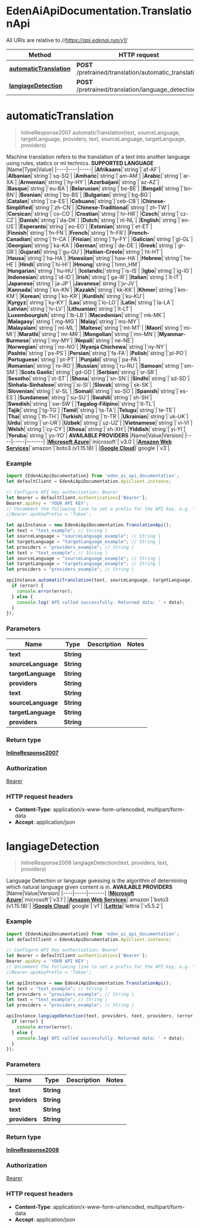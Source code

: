 # EdenAiApiDocumentation.TranslationApi

All URIs are relative to *//https://api.edenai.run/v1/*

Method | HTTP request | Description
------------- | ------------- | -------------
[**automaticTranslation**](TranslationApi.md#automaticTranslation) | **POST** /pretrained/translation/automatic_translation | 
[**langiageDetection**](TranslationApi.md#langiageDetection) | **POST** /pretrained/translation/language_detection | 

<a name="automaticTranslation"></a>
# **automaticTranslation**
> InlineResponse2007 automaticTranslation(text, sourceLanguage, targetLanguage, providers, text, sourceLanguage, targetLanguage, providers)



Machine translation refers to the translation of a text into another language using rules, statics or ml technics.  **SUPPORTED LANGUAGE**  |Name|Type|Value| |----|----|-----| |**Afrikaans**|&#x60;string&#x60;|&#x60;af-AF&#x60;| |**Albanian**|&#x60;string&#x60;|&#x60;sq-SQ&#x60;| |**Amharic**|&#x60;string&#x60;|&#x60;am-AM&#x60;| |**Arabic**|&#x60;string&#x60;|&#x60;ar-XA&#x60;| |**Armenian**|&#x60;string&#x60;|&#x60;hy-HY&#x60;| |**Azerbaijani**|&#x60;string&#x60;|&#x60;az-AZ&#x60;| |**Basque**|&#x60;string&#x60;|&#x60;eu-BA&#x60;| |**Belarusian**|&#x60;string&#x60;|&#x60;be-BE&#x60;| |**Bengali**|&#x60;string&#x60;|&#x60;bn-BN&#x60;| |**Bosnian**|&#x60;string&#x60;|&#x60;bs-BS&#x60;| |**Bulgarian**|&#x60;string&#x60;|&#x60;bg-BG&#x60;| |**Catalan**|&#x60;string&#x60;|&#x60;ca-ES&#x60;| |**Cebuano**|&#x60;string&#x60;|&#x60;ceb-CB&#x60;| |**Chinese-Simplified**|&#x60;string&#x60;|&#x60;zh-CN&#x60;| |**Chinese-Traditional**|&#x60;string&#x60;|&#x60;zh-TW&#x60;| |**Corsican**|&#x60;string&#x60;|&#x60;co-CO&#x60;| |**Croatian**|&#x60;string&#x60;|&#x60;hr-HR&#x60;| |**Czech**|&#x60;string&#x60;|&#x60;cz-CZ&#x60;| |**Danish**|&#x60;string&#x60;|&#x60;da-DK&#x60;| |**Dutch**|&#x60;string&#x60;|&#x60;nl-NL&#x60;| |**English**|&#x60;string&#x60;|&#x60;en-US&#x60;| |**Esperanto**|&#x60;string&#x60;|&#x60;eo-EO&#x60;| |**Estonian**|&#x60;string&#x60;|&#x60;et-ET&#x60;| |**Finnish**|&#x60;string&#x60;|&#x60;fn-FN&#x60;| |**French**|&#x60;string&#x60;|&#x60;fr-FR&#x60;| |**French-Canadian**|&#x60;string&#x60;|&#x60;fr-CA&#x60;| |**Frisian**|&#x60;string&#x60;|&#x60;fy-FY&#x60;| |**Galician**|&#x60;string&#x60;|&#x60;gl-GL&#x60;| |**Georgian**|&#x60;string&#x60;|&#x60;ka-KA&#x60;| |**German**|&#x60;string&#x60;|&#x60;de-DE&#x60;| |**Greek**|&#x60;string&#x60;|&#x60;gr-GR&#x60;| |**Gujarati**|&#x60;string&#x60;|&#x60;gu-GU&#x60;| |**Haitian-Creole**|&#x60;string&#x60;|&#x60;ht-HT&#x60;| |**Hausa**|&#x60;string&#x60;|&#x60;ha-HA&#x60;| |**Hawaiian**|&#x60;string&#x60;|&#x60;haw-HA&#x60;| |**Hebrew**|&#x60;string&#x60;|&#x60;he-HE&#x60;| |**Hindi**|&#x60;string&#x60;|&#x60;hi-HI&#x60;| |**Hmong**|&#x60;string&#x60;|&#x60;hmn_HM&#x60;| |**Hungarian**|&#x60;string&#x60;|&#x60;hu-HU&#x60;| |**Icelandic**|&#x60;string&#x60;|&#x60;is-IS&#x60;| |**Igbo**|&#x60;string&#x60;|&#x60;ig-IG&#x60;| |**Indonesian**|&#x60;string&#x60;|&#x60;id-ID&#x60;| |**Irish**|&#x60;string&#x60;|&#x60;ga-IR&#x60;| |**Italian**|&#x60;string&#x60;|&#x60;it-IT&#x60;| |**Japanese**|&#x60;string&#x60;|&#x60;ja-JP&#x60;| |**Javanese**|&#x60;string&#x60;|&#x60;jv-JV&#x60;| |**Kannada**|&#x60;string&#x60;|&#x60;kn-KN&#x60;| |**Kazakh**|&#x60;string&#x60;|&#x60;kk-KK&#x60;| |**Khmer**|&#x60;string&#x60;|&#x60;km-KM&#x60;| |**Korean**|&#x60;string&#x60;|&#x60;ko-KR&#x60;| |**Kurdish**|&#x60;string&#x60;|&#x60;ku-KU&#x60;| |**Kyrgyz**|&#x60;string&#x60;|&#x60;ky-KY&#x60;| |**Lao**|&#x60;string&#x60;|&#x60;lo-LO&#x60;| |**Latin**|&#x60;string&#x60;|&#x60;la-LA&#x60;| |**Latvian**|&#x60;string&#x60;|&#x60;lv-LV&#x60;| |**Lithuanian**|&#x60;string&#x60;|&#x60;lt-LT&#x60;| |**Luxembourgish**|&#x60;string&#x60;|&#x60;lb-LB&#x60;| |**Macedonian**|&#x60;string&#x60;|&#x60;mk-MK&#x60;| |**Malagasy**|&#x60;string&#x60;|&#x60;mg-MG&#x60;| |**Malay**|&#x60;string&#x60;|&#x60;ms-MY&#x60;| |**Malayalam**|&#x60;string&#x60;|&#x60;ml-ML&#x60;| |**Maltese**|&#x60;string&#x60;|&#x60;mt-MT&#x60;| |**Maori**|&#x60;string&#x60;|&#x60;mi-MI&#x60;| |**Marathi**|&#x60;string&#x60;|&#x60;mr-MR&#x60;| |**Mongolian**|&#x60;string&#x60;|&#x60;mn-MN&#x60;| |**Myanmar-Burmese**|&#x60;string&#x60;|&#x60;my-MY&#x60;| |**Nepali**|&#x60;string&#x60;|&#x60;ne-NE&#x60;| |**Norwegian**|&#x60;string&#x60;|&#x60;no-NO&#x60;| |**Nyanja Chichewa**|&#x60;string&#x60;|&#x60;ny-NY&#x60;| |**Pashto**|&#x60;string&#x60;|&#x60;ps-PS&#x60;| |**Persian**|&#x60;string&#x60;|&#x60;fa-FA&#x60;| |**Polish**|&#x60;string&#x60;|&#x60;pl-PO&#x60;| |**Portuguese**|&#x60;string&#x60;|&#x60;pt-PT&#x60;| |**Punjabi**|&#x60;string&#x60;|&#x60;pa-PA&#x60;| |**Romanian**|&#x60;string&#x60;|&#x60;ro-RO&#x60;| |**Russian**|&#x60;string&#x60;|&#x60;ru-RU&#x60;| |**Samoan**|&#x60;string&#x60;|&#x60;sm-SM&#x60;| |**Scots Gaelic**|&#x60;string&#x60;|&#x60;gd-GD&#x60;| |**Serbian**|&#x60;string&#x60;|&#x60;sr-SR&#x60;| |**Sesotho**|&#x60;string&#x60;|&#x60;st-ST&#x60;| |**Shona**|&#x60;string&#x60;|&#x60;sn-SN&#x60;| |**Sindhi**|&#x60;string&#x60;|&#x60;sd-SD&#x60;| |**Sinhala-Sinhalese**|&#x60;string&#x60;|&#x60;si-SI&#x60;| |**Slovak**|&#x60;string&#x60;|&#x60;sk-SK&#x60;| |**Slovenian**|&#x60;string&#x60;|&#x60;sl-SL&#x60;| |**Somali**|&#x60;string&#x60;|&#x60;so-SO&#x60;| |**Spanish**|&#x60;string&#x60;|&#x60;es-ES&#x60;| |**Sundanese**|&#x60;string&#x60;|&#x60;su-SU&#x60;| |**Swahili**|&#x60;string&#x60;|&#x60;sh-SH&#x60;| |**Swedish**|&#x60;string&#x60;|&#x60;sw-SW&#x60;| |**Tagalog-Filipino**|&#x60;string&#x60;|&#x60;tl-TL&#x60;| |**Tajik**|&#x60;string&#x60;|&#x60;tg-TG&#x60;| |**Tamil**|&#x60;string&#x60;|&#x60;ta-TA&#x60;| |**Telugu**|&#x60;string&#x60;|&#x60;te-TE&#x60;| |**Thai**|&#x60;string&#x60;|&#x60;th-TH&#x60;| |**Turkish**|&#x60;string&#x60;|&#x60;tr-TR&#x60;| |**Ukrainian**|&#x60;string&#x60;|&#x60;uk-UK&#x60;| |**Urdu**|&#x60;string&#x60;|&#x60;ur-UR&#x60;| |**Uzbek**|&#x60;string&#x60;|&#x60;uz-UZ&#x60;| |**Vietnamese**|&#x60;string&#x60;|&#x60;vi-VI&#x60;| |**Welsh**|&#x60;string&#x60;|&#x60;cy-CY&#x60;| |**Xhosa**|&#x60;string&#x60;|&#x60;xh-XH&#x60;| |**Yiddish**|&#x60;string&#x60;|&#x60;yi-YI&#x60;| |**Yoruba**|&#x60;string&#x60;|&#x60;yo-YO&#x60;|  **AVAILABLE PROVIDERS**   |Name|Value|Version| |----|-----|-------| |[**Microsoft Azure**](https://www.edenai.co/catalog/azure-translator)|&#x60;microsoft&#x60;|&#x60;v3.0&#x60;| |[**Amazon Web Services**](https://www.edenai.co/catalog/amazon-translate)|&#x60;amazon&#x60;|&#x60;boto3 (v1.15.18)&#x60;| |[**Google Cloud**](https://www.edenai.co/catalog/google-cloud-translation)|&#x60;google&#x60;|&#x60;v3&#x60;|

### Example
```javascript
import {EdenAiApiDocumentation} from 'eden_ai_api_documentation';
let defaultClient = EdenAiApiDocumentation.ApiClient.instance;

// Configure API key authorization: Bearer
let Bearer = defaultClient.authentications['Bearer'];
Bearer.apiKey = 'YOUR API KEY';
// Uncomment the following line to set a prefix for the API key, e.g. "Token" (defaults to null)
//Bearer.apiKeyPrefix = 'Token';

let apiInstance = new EdenAiApiDocumentation.TranslationApi();
let text = "text_example"; // String | 
let sourceLanguage = "sourceLanguage_example"; // String | 
let targetLanguage = "targetLanguage_example"; // String | 
let providers = "providers_example"; // String | 
let text = "text_example"; // String | 
let sourceLanguage = "sourceLanguage_example"; // String | 
let targetLanguage = "targetLanguage_example"; // String | 
let providers = "providers_example"; // String | 

apiInstance.automaticTranslation(text, sourceLanguage, targetLanguage, providers, text, sourceLanguage, targetLanguage, providers, (error, data, response) => {
  if (error) {
    console.error(error);
  } else {
    console.log('API called successfully. Returned data: ' + data);
  }
});
```

### Parameters

Name | Type | Description  | Notes
------------- | ------------- | ------------- | -------------
 **text** | **String**|  | 
 **sourceLanguage** | **String**|  | 
 **targetLanguage** | **String**|  | 
 **providers** | **String**|  | 
 **text** | **String**|  | 
 **sourceLanguage** | **String**|  | 
 **targetLanguage** | **String**|  | 
 **providers** | **String**|  | 

### Return type

[**InlineResponse2007**](InlineResponse2007.md)

### Authorization

[Bearer](../README.md#Bearer)

### HTTP request headers

 - **Content-Type**: application/x-www-form-urlencoded, multipart/form-data
 - **Accept**: application/json

<a name="langiageDetection"></a>
# **langiageDetection**
> InlineResponse2008 langiageDetection(text, providers, text, providers)



Language Detection or language guessing is the algorithm of determining which natural language given content is in.  **AVAILABLE PROVIDERS**   |Name|Value|Version| |----|-----|-------| |[**Microsoft Azure**](https://www.edenai.co/catalog/azure-translator)|&#x60;microsoft&#x60;|&#x60;v3.1&#x60;| |[**Amazon Web Services**](https://www.edenai.co/catalog/amazon-translate)|&#x60;amazon&#x60;|&#x60;boto3 (v1.15.18)&#x60;| |[**Google Cloud**](https://www.edenai.co/catalog/google-cloud-translation)|&#x60;google&#x60;|&#x60;v1&#x60;| |[**Lettria**](https://www.edenai.co/catalog/Lettria)|&#x60;lettria&#x60;|&#x60;v5.5.2&#x60;|

### Example
```javascript
import {EdenAiApiDocumentation} from 'eden_ai_api_documentation';
let defaultClient = EdenAiApiDocumentation.ApiClient.instance;

// Configure API key authorization: Bearer
let Bearer = defaultClient.authentications['Bearer'];
Bearer.apiKey = 'YOUR API KEY';
// Uncomment the following line to set a prefix for the API key, e.g. "Token" (defaults to null)
//Bearer.apiKeyPrefix = 'Token';

let apiInstance = new EdenAiApiDocumentation.TranslationApi();
let text = "text_example"; // String | 
let providers = "providers_example"; // String | 
let text = "text_example"; // String | 
let providers = "providers_example"; // String | 

apiInstance.langiageDetection(text, providers, text, providers, (error, data, response) => {
  if (error) {
    console.error(error);
  } else {
    console.log('API called successfully. Returned data: ' + data);
  }
});
```

### Parameters

Name | Type | Description  | Notes
------------- | ------------- | ------------- | -------------
 **text** | **String**|  | 
 **providers** | **String**|  | 
 **text** | **String**|  | 
 **providers** | **String**|  | 

### Return type

[**InlineResponse2008**](InlineResponse2008.md)

### Authorization

[Bearer](../README.md#Bearer)

### HTTP request headers

 - **Content-Type**: application/x-www-form-urlencoded, multipart/form-data
 - **Accept**: application/json

